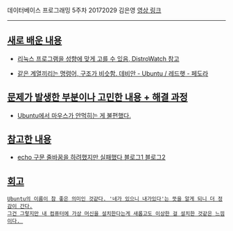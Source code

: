 데이터베이스 프로그래밍 5주차 20172029 김은영
<a href = https://youtu.be/nrN504a9qik> 영상 링크
* * *

## 새로 배운 내용

 * 리눅스 프로그램을 성향에 맞게 고를 수 있음, DistroWatch 참고

 * 같은 계열끼리는 명령어, 구조가 비슷함.
   데비안 - Ubuntu / 레드햇 - 페도라 




## 문제가 발생한 부분이나 고민한 내용 + 해결 과정

 * Ubuntu에서 마우스가 안먹히는 게 불편했다.
 
 
 
 
## 참고한 내용

 * echo 구문 줄바꿈을 하려했지만 실패했다
 <a href = https://blog.naver.com/redfreek2c/120116714971> 블로그1
 <a href = https://blog.naver.com/shjoo4804/221388996497> 블로그2
   



## 회고
 ```
 Ubuntu의 이름이 참 좋은 의미인 것같다. '네가 있으니 내가있다'는 뜻을 알게 되니 더 정감이 간다.
그건 그렇지만 내 컴퓨터에 가상 머신을 설치한다는게 새롭고도 이상한 걸 설치한 것같은 느낌이다. 
```

